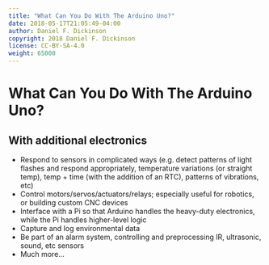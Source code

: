 ```yaml
---
title: "What Can You Do With The Arduino Uno?"
date: 2018-05-17T21:05:49-04:00
author: Daniel F. Dickinson
copyright: 2018 Daniel F. Dickinson
license: CC-BY-SA-4.0
weight: 65000
---
```

# What Can You Do With The Arduino Uno?

## With additional electronics

  * Respond to sensors in complicated ways (e.g. detect patterns of light flashes and respond appropriately, temperature variations (or straight temp), temp + time (with the addition of an RTC), patterns of vibrations, etc)
  * Control motors/servos/actuators/relays; especially useful for robotics, or building custom CNC devices
  * Interface with a Pi so that Arduino handles the heavy-duty electronics, while the Pi handles higher-level logic
  * Capture and log environmental data
  * Be part of an alarm system, controlling and preprocessing IR, ultrasonic, sound, etc sensors
  * Much more...
